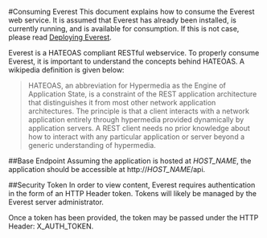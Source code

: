 #Consuming Everest
This document explains how to consume the Everest web service. It is assumed that Everest has already been installed, is currently running, and is available for consumption. If this is not case, please read [Deploying Everest](deploying-everest.md).  

Everest is a HATEOAS compliant RESTful webservice.  To properly consume Everest, it is important to understand the concepts behind HATEOAS. A wikipedia definition is given below:  

> HATEOAS, an abbreviation for Hypermedia as the Engine of Application State, is a constraint of the REST application architecture that distinguishes it from most other network application architectures. The principle is that a client interacts with a network application entirely through hypermedia provided dynamically by application servers. A REST client needs no prior knowledge about how to interact with any particular application or server beyond a generic understanding of hypermedia.

##Base Endpoint
Assuming the application is hosted at _HOST\_NAME_, the application should be accessible at http://_HOST\_NAME_/api.

##Security Token
In order to view content, Everest requires authentication in the form of an HTTP Header token. Tokens will likely be managed by the Everest server administrator.  

Once a token has been provided, the token may be passed under the HTTP Header: X\_AUTH\_TOKEN.